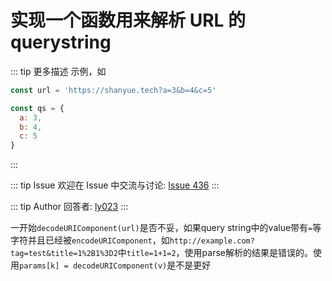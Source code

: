# 实现一个函数用来解析 URL 的 querystring

::: tip 更多描述 
 示例，如

``` js
const url = 'https://shanyue.tech?a=3&b=4&c=5'

const qs = {
  a: 3,
  b: 4,
  c: 5
}
``` 
:::

::: tip Issue 
 欢迎在 Issue 中交流与讨论: [Issue 436](https://github.com/shfshanyue/Daily-Question/issues/436) 
:::

::: tip Author 
回答者: [ly023](https://github.com/ly023) 
:::

一开始`decodeURIComponent(url)`是否不妥，如果query string中的value带有`=`等字符并且已经被`encodeURIComponent`，如`http://example.com?tag=test&title=1%2B1%3D2`中`title=1+1=2`，使用parse解析的结果是错误的。使用`params[k] = decodeURIComponent(v)`是不是更好